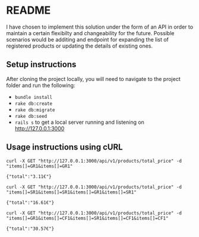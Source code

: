 # README

I have chosen to implement this solution under the form of an API in order to maintain a certain flexibilty and changeability for the future. Possible scenarios would be additing and endpoint for expanding the list of registered products or updating the details of existing ones.

## Setup instructions

After cloning the project locally, you will need to navigate to the project folder and run the following:

- `bundle install`
- `rake db:create`
- `rake db:migrate`
- `rake db:seed`
- `rails s` to get a local server running and listening on http://127.0.0.1:3000

## Usage instructions using cURL

`curl -X GET "http://127.0.0.1:3000/api/v1/products/total_price" -d "items[]=GR1&items[]=GR1"`

```
{"total":"3.11€"}
```

`curl -X GET "http://127.0.0.1:3000/api/v1/products/total_price" -d "items[]=SR1&items[]=SR1&items[]=GR1&items[]=SR1"`

```
{"total":"16.61€"}
```

`curl -X GET "http://127.0.0.1:3000/api/v1/products/total_price" -d "items[]=GR1&items[]=CF1&items[]=SR1&items[]=CF1&items[]=CF1"`

```
{"total":"30.57€"}
```
